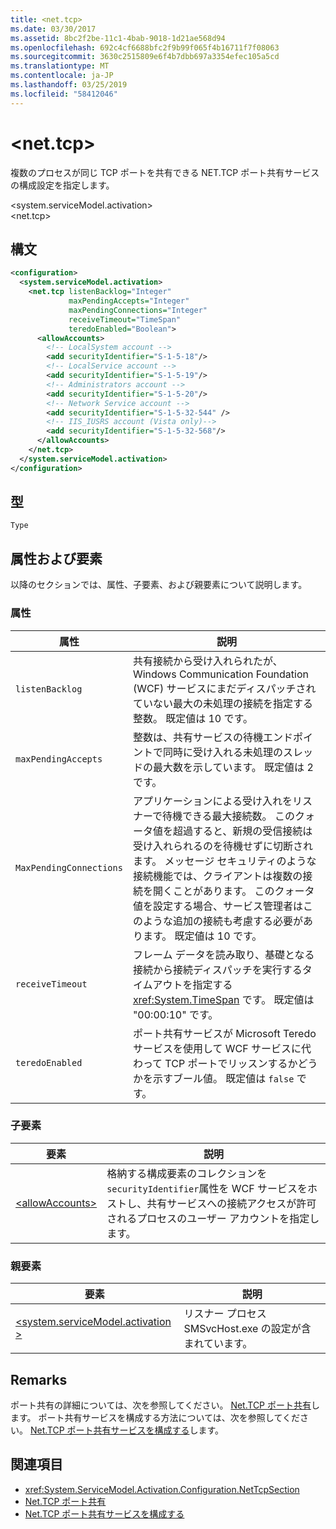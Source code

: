 ```yaml
---
title: <net.tcp>
ms.date: 03/30/2017
ms.assetid: 8bc2f2be-11c1-4bab-9018-1d21ae568d94
ms.openlocfilehash: 692c4cf6688bfc2f9b99f065f4b16711f7f08063
ms.sourcegitcommit: 3630c2515809e6f4b7dbb697a3354efec105a5cd
ms.translationtype: MT
ms.contentlocale: ja-JP
ms.lasthandoff: 03/25/2019
ms.locfileid: "58412046"
---
```

# <a name="nettcp"></a>\<net.tcp>
複数のプロセスが同じ TCP ポートを共有できる NET.TCP ポート共有サービスの構成設定を指定します。  
  
 \<system.serviceModel.activation>  
\<net.tcp>  
  
## <a name="syntax"></a>構文  
  
```xml  
<configuration>
  <system.serviceModel.activation>
    <net.tcp listenBacklog="Integer"
             maxPendingAccepts="Integer"
             maxPendingConnections="Integer"
             receiveTimeout="TimeSpan"
             teredoEnabled="Boolean">
      <allowAccounts>
        <!-- LocalSystem account -->
        <add securityIdentifier="S-1-5-18"/>
        <!-- LocalService account -->
        <add securityIdentifier="S-1-5-19"/>
        <!-- Administrators account -->
        <add securityIdentifier="S-1-5-20"/>
        <!-- Network Service account -->
        <add securityIdentifier="S-1-5-32-544" />
        <!-- IIS_IUSRS account (Vista only)-->
        <add securityIdentifier="S-1-5-32-568"/>
      </allowAccounts>
    </net.tcp>
  </system.serviceModel.activation>
</configuration>
```  
  
## <a name="type"></a>型  
 `Type`  
  
## <a name="attributes-and-elements"></a>属性および要素  
 以降のセクションでは、属性、子要素、および親要素について説明します。  
  
### <a name="attributes"></a>属性  
  
|属性|説明|  
|---------------|-----------------|  
|`listenBacklog`|共有接続から受け入れられたが、Windows Communication Foundation (WCF) サービスにまだディスパッチされていない最大の未処理の接続を指定する整数。 既定値は 10 です。|  
|`maxPendingAccepts`|整数は、共有サービスの待機エンドポイントで同時に受け入れる未処理のスレッドの最大数を示しています。 既定値は 2 です。|  
|`MaxPendingConnections`|アプリケーションによる受け入れをリスナーで待機できる最大接続数。 このクォータ値を超過すると、新規の受信接続は受け入れられるのを待機せずに切断されます。 メッセージ セキュリティのような接続機能では、クライアントは複数の接続を開くことがあります。 このクォータ値を設定する場合、サービス管理者はこのような追加の接続も考慮する必要があります。 既定値は 10 です。|  
|`receiveTimeout`|フレーム データを読み取り、基礎となる接続から接続ディスパッチを実行するタイムアウトを指定する <xref:System.TimeSpan> です。 既定値は "00:00:10" です。|  
|`teredoEnabled`|ポート共有サービスが Microsoft Teredo サービスを使用して WCF サービスに代わって TCP ポートでリッスンするかどうかを示すブール値。 既定値は `false` です。|  
  
### <a name="child-elements"></a>子要素  
  
|要素|説明|  
|-------------|-----------------|  
|[\<allowAccounts>](../../../../../docs/framework/configure-apps/file-schema/wcf/allowaccounts.md)|格納する構成要素のコレクションを`securityIdentifier`属性を WCF サービスをホストし、共有サービスへの接続アクセスが許可されるプロセスのユーザー アカウントを指定します。|  
  
### <a name="parent-elements"></a>親要素  
  
|要素|説明|  
|-------------|-----------------|  
|[\<system.serviceModel.activation >](../../../../../docs/framework/configure-apps/file-schema/wcf/system-servicemodel-activation.md)|リスナー プロセス SMSvcHost.exe の設定が含まれています。|  
  
## <a name="remarks"></a>Remarks  
 ポート共有の詳細については、次を参照してください。 [Net.TCP ポート共有](../../../../../docs/framework/wcf/feature-details/net-tcp-port-sharing.md)します。 ポート共有サービスを構成する方法については、次を参照してください。 [Net.TCP ポート共有サービスを構成する](../../../../../docs/framework/wcf/feature-details/configuring-the-net-tcp-port-sharing-service.md)します。  
  
## <a name="see-also"></a>関連項目
- <xref:System.ServiceModel.Activation.Configuration.NetTcpSection>
- [Net.TCP ポート共有](../../../../../docs/framework/wcf/feature-details/net-tcp-port-sharing.md)
- [Net.TCP ポート共有サービスを構成する](../../../../../docs/framework/wcf/feature-details/configuring-the-net-tcp-port-sharing-service.md)
